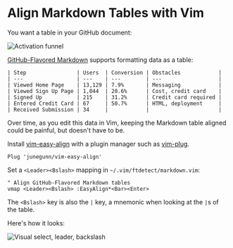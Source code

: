 # Align Markdown Tables with Vim

You want a table in your GitHub document:

![Activation funnel](https://images.thoughtbot.com/blog-vellum-image-uploads/0UQhtp2VQcOTClHCr5bY_activation-funnel-table.png)

[GitHub-Flavored Markdown][gh] supports formatting data as a table:

[gh]: https://help.github.com/articles/organizing-information-with-tables/

```
| Step                | Users  | Conversion | Obstacles            |
| ---                 | ---    | ---        | ---                  |
| Viewed Home Page    | 13,129 | 7.9%       | Messaging            |
| Viewed Sign Up Page | 1,044  | 20.6%      | Cost, credit card    |
| Signed Up           | 215    | 31.2%      | Credit card required |
| Entered Credit Card | 67     | 50.7%      | HTML, deployment     |
| Received Submission | 34     |            |                      |
```

Over time, as you edit this data in Vim,
keeping the Markdown table aligned could be painful,
but doesn't have to be.

Install [vim-easy-align] with a plugin manager such as [vim-plug].

[vim-easy-align]: https://github.com/junegunn/vim-easy-align
[vim-plug]: https://github.com/junegunn/vim-plug

```vim
Plug 'junegunn/vim-easy-align'
```

Set a `<Leader><Bslash>` mapping in `~/.vim/ftdetect/markdown.vim`:

```vim
" Align GitHub-Flavored Markdown tables
vmap <Leader><Bslash> :EasyAlign*<Bar><Enter>
```

The `<Bslash>` key is also the `|` key,
a mnemonic when looking at the `|`s of the table.

Here's how it looks:

![Visual select, leader, backslash](https://images.thoughtbot.com/blog-vellum-image-uploads/37NTLDaRKW3msnk4QmcA_align-markdown-table-in-vim.gif)
